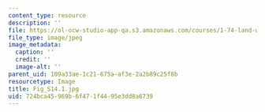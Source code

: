 ```yaml
---
content_type: resource
description: ''
file: https://ol-ocw-studio-app-qa.s3.amazonaws.com/courses/1-74-land-water-food-and-climate-fall-2020/724bca45969b6f471f4495e3dd8a6739_Fig_S14.1.jpg
file_type: image/jpeg
image_metadata:
  caption: ''
  credit: ''
  image-alt: ''
parent_uid: 109a33ae-1c21-675a-af3e-2a2b89c25f8b
resourcetype: Image
title: Fig_S14.1.jpg
uid: 724bca45-969b-6f47-1f44-95e3dd8a6739
---
```

